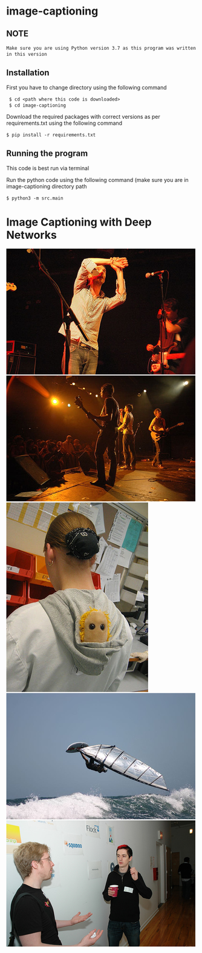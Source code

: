 # image-captioning

## NOTE 

    Make sure you are using Python version 3.7 as this program was written in this version

## Installation 

First you have to change directory using the following command
   
     $ cd <path where this code is downloaded>
     $ cd image-captioning

Download the required packages with correct versions as per requirements.txt using the following command
    
    $ pip install -r requirements.txt

## Running the program

This code is best run via terminal

Run the python code using the following command (make sure you are in image-captioning directory path
    
    $ python3 -m src.main


# Image Captioning with Deep Networks
<img src = "https://github.com/Nikita-Chorghe/Image-Captioning-with-Deep-Networks/blob/master/Images/1.jpg"></img>
<img src = "https://github.com/Nikita-Chorghe/Image-Captioning-with-Deep-Networks/blob/master/Images/2.jpg"></img>
<img src = "https://github.com/Nikita-Chorghe/Image-Captioning-with-Deep-Networks/blob/master/Images/3.jpg"></img>
<img src = "https://github.com/Nikita-Chorghe/Image-Captioning-with-Deep-Networks/blob/master/Images/4.jpg"></img>
<img src = "https://github.com/Nikita-Chorghe/Image-Captioning-with-Deep-Networks/blob/master/Images/5.jpg"></img>
